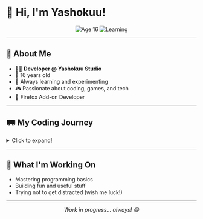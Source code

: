 # 👋 Hi, I'm Yashokuu!

<p align="center">
  <img src="https://img.shields.io/badge/Age-16-blue" alt="Age 16">
  <img src="https://img.shields.io/badge/Status-Learning-brightgreen" alt="Learning">
</p>

---

## 🚀 About Me

- 🧑‍💻 **Developer @ Yashokuu Studio**
- 🎂 16 years old
- 🌱 Always learning and experimenting
- 🎮 Passionate about coding, games, and tech
- 🦊 Firefox Add-on Developer

---

## 🛤️ My Coding Journey
<details>
<summary>Click to expand!</summary>

- 🐍 Currently learning **Python**
- 💻 Exploring **JavaScript**
- 🛠️ Love building new projects and tinkering
- 🤹‍♂️ Sometimes get distracted (procrastination is my superpower!)

</details>

---

## 🌟 What I'm Working On

- Mastering programming basics
- Building fun and useful stuff
- Trying not to get distracted (wish me luck!)

---

<p align="center">
  <em>Work in progress... always! 😄</em>
</p>
